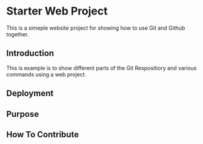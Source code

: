 # Starter Web Project

This is a simeple website project for showing how to use Git and Github together.

## Introduction

This is example is to show different parts of the Git Respositiory and various commands using a web project.

## Deployment

## Purpose

## How To Contribute